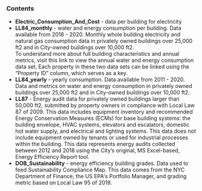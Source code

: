 ### Contents

* **Electric_Consumption_And_Cost** - data per building for electricity
* **LL84_monthly** - water and energy consumption per building.
Data available from 2018 - 2020.
Monthly whole building electricity and natural gas consumption data in privately owned buildings over 25,000 ft2 and in City-owned buildings over 10,000 ft2.  
To understand more about full building characteristics and annual metrics, visit this link to view the annual water and energy consumption data set. Each property in these two data sets can be linked using the “Property ID” column, which serves as a key.
* **LL84_yearly** - yearly consumption. 
Data available from 2011 - 2020.
Data and metrics on water and energy consumption in privately owned buildings over 25,000 ft2 and in City-owned buildings over 10,000 ft2.
* **LL87** -
Energy audit data for privately owned buildings larger than 50,000 ft2, submitted by property owners in compliance with Local Law 87 of 2009. This data includes equipment inventory and recommended Energy Conservation Measures (ECMs) for base building systems: the building envelope, HVAC systems, elevators and escalators, domestic hot water supply, and electrical and lighting systems. This data does not include equipment owned by tenants or used for industrial processes within the building. This data represents energy audits collected between 2012 and 2018 using the City’s original, MS Excel-based, Energy Efficiency Report tool.
* **DOB_Sustainability** - energy efficiency building grades.
Data used to feed Sustainability Compliance Map. This data comes from the NYC Department of Finance, the US EPA's Portfolio Manager, and grading metric based on Local Law 95 of 2019.